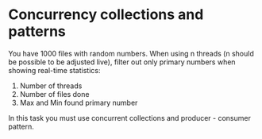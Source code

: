 # Concurrency collections and patterns

You have 1000 files with random numbers. When using n threads (n should be possible to be adjusted live), filter out only primary numbers when showing real-time statistics:
1. Number of threads
2. Number of files done
3. Max and Min found primary number

In this task you must use concurrent collections and producer - consumer pattern.
